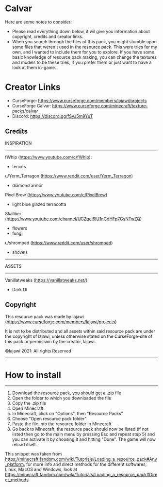 # Calvar

Here are some notes to consider:
- Please read everything down below, it wil give you information
  about copyright, credits and creator links.
- When you search through the files of this pack, you might stumble
  upon some files that weren't used in the resource pack. This were
  tries for my own, and I wanted to include them for you to explore.
  If you have some basic knowledge of resource pack making, you can
  change the textures and models to be these tries, if you prefer them
  or just want to have a look at them in-game.

# Creator Links

- CurseForge:	https://www.curseforge.com/members/lajawi/projects
- CurseForge Calvar: https://www.curseforge.com/minecraft/texture-packs/calvar
- Discord:	https://discord.gg/fSyJ5m9YuT

## Credits
  
INSPIRATION
___

fWhip	(https://www.youtube.com/c/fWhip):
- fences

u/Yerm_Terragon (https://www.reddit.com/user/Yerm_Terragon)
- diamond armor

Pixel Brew (https://www.youtube.com/c/PixelBrew)
- light blue glazed terracotta

Skaliber (https://www.youtube.com/channel/UCZqcl6IU1nCdHFp7GsNTwZQ)
- flowers
- fungi

u/shromped (https://www.reddit.com/user/shromped)
- shovels

___
ASSETS
___

Vanillatweaks	(https://vanillatweaks.net/)
- Dark UI

## Copyright

This resource pack was made by lajawi (https://www.curseforge.com/members/lajawi/projects)

It is not to be distributed and all assets within said resource pack
are under the copyright of lajawi, unless otherwise stated on the
CurseForge-site of this pack or permission by the creator, lajawi.

©lajawi 2021: All rights Reserved

___
# How to install
___

1. Download the resource pack, you should get a .zip file
2. Open the folder to which you downloaded the file
3. Copy the .zip file
4. Open Minecraft
5. In Minecraft, click on "Options", then "Resource Packs"
6. Choose "Open resource pack folder"
7. Paste the file into the resource folder in Minecraft
8. Go back to Minecraft, the resource pack should now be listed (if not listed then go to the main menu by pressing Esc and repeat step 5) and you can activate it by choosing it and hitting "Done". The game will now reload itself.

This snippet was taken from https://minecraft.fandom.com/wiki/Tutorials/Loading_a_resource_pack#Any_platform, for more info and direct methods for the different softwares, Linux, MacOS and Windows, look at https://minecraft.fandom.com/wiki/Tutorials/Loading_a_resource_pack#Direct_methods

